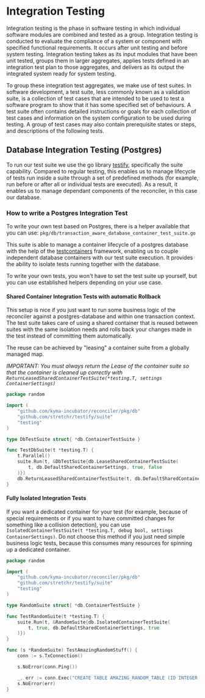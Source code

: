 # Integration Testing

Integration testing is the phase in software testing in which individual software modules are combined and tested as a group. 
Integration testing is conducted to evaluate the compliance of a system or component with specified functional requirements. 
It occurs after unit testing and before system testing. Integration testing takes as its input modules that have been unit tested, groups them in larger aggregates, applies tests defined in an integration test plan to those aggregates, and delivers as its output the integrated system ready for system testing.

To group these integration test aggregates, we make use of test suites. In software development, a test suite, less commonly known as a validation suite, is a collection of test cases that are intended to be used to test a software program to show that it has some specified set of behaviours. 
A test suite often contains detailed instructions or goals for each collection of test cases and information on the system configuration to be used during testing. 
A group of test cases may also contain prerequisite states or steps, and descriptions of the following tests.

## Database Integration Testing (Postgres)

To run our test suite we use the go library [testify](https://pkg.go.dev/github.com/stretchr/testify/suite), specifically the suite capability. 
Compared to regular testing, this enables us to manage lifecycle of tests run inside a suite through a set of predefined methods (for example, run before or after all or individual tests are executed). 
As a result, it enables us to manage dependant components of the reconciler, in this case our database.

### How to write a Postgres Integration Test

To write your own test based on Postgres, there is a helper available that you can use:
`pkg/db/transaction_aware_database_container_test_suite.go`

This suite is able to manage a container lifecycle of a postgres database with the help of the [testcontainers](https://golang.testcontainers.org/) framework, enabling us to couple independent database containers with our test suite execution. 
It provides the ability to isolate tests running together with the database.

To write your own tests, you won't have to set the test suite up yourself, but you can use established helpers depending on your use case.

#### Shared Container Integration Tests with automatic Rollback

This setup is nice if you just want to run some business logic of the reconciler against a postgres-database and within one transaction context. 
The test suite takes care of using a shared container that is reused between suites with the same isolation needs and rolls back your changes made in the test instead of committing them automatically.

The reuse can be achieved by "leasing" a container suite from a globally managed map.

*IMPORTANT: You must always return the Lease of the container suite so that the container is cleaned up correctly with `ReturnLeasedSharedContainerTestSuite(*testing.T, settings ContainerSettings)`*

```go
package random

import (
	"github.com/kyma-incubator/reconciler/pkg/db"
	"github.com/stretchr/testify/suite"
	"testing"
)

type DbTestSuite struct{ *db.ContainerTestSuite }

func TestDbSuite(t *testing.T) {
	t.Parallel()
	suite.Run(t, &DbTestSuite{db.LeaseSharedContainerTestSuite(
		t, db.DefaultSharedContainerSettings, true, false
	)})
	db.ReturnLeasedSharedContainerTestSuite(t, db.DefaultSharedContainerSettings)
}
```

#### Fully Isolated Integration Tests

If you want a dedicated container for your test (for example, because of special requirements or if you want to have committed changes for something like a collision detection), you can use `IsolatedContainerTestSuite(t *testing.T, debug bool, settings ContainerSettings)`.
Do not choose this method if you just need simple business logic tests, because this consumes many resources for spinning up a dedicated container.

```go
package random

import (
	"github.com/kyma-incubator/reconciler/pkg/db"
	"github.com/stretchr/testify/suite"
	"testing"
)

type RandomSuite struct{ *db.ContainerTestSuite }

func TestRandomSuite(t *testing.T) {
	suite.Run(t, &RandomSuite{db.IsolatedContainerTestSuite(
		t, true, db.DefaultSharedContainerSettings, true
	)})
}

func (s *RandomSuite) TestAmazingRandomStuff() {
	conn := s.TxConnection()

	s.NoError(conn.Ping())

	_, err := conn.Exec("CREATE TABLE AMAZING_RANDOM_TABLE (ID INTEGER PRIMARY KEY, V VARCHAR(512))")
	s.NoError(err)
}
```
